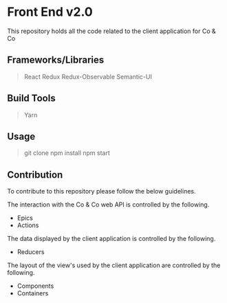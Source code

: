 # Front End v2.0

This repository holds all the code related to the client application for Co & Co

## Frameworks/Libraries

> React
> Redux
> Redux-Observable
> Semantic-UI

## Build Tools

> Yarn

## Usage

> git clone <repository url>
> npm install
> npm start

## Contribution

To contribute to this repository please follow the below guidelines.

The interaction with the Co & Co web API is controlled by the following.

* Epics
* Actions

The data displayed by the client application is controlled by the following.

* Reducers

The layout of the view's used by the client application are controlled by the following.

* Components
* Containers
